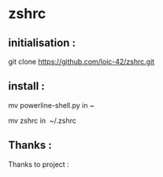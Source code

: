 zshrc
=====

initialisation :
----------------

git clone https://github.com/loic-42/zshrc.git


install :
---------

mv powerline-shell.py in ~

mv zshrc in  ~/.zshrc

Thanks :
--------

Thanks to project : 





